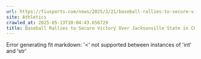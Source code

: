 ```yaml
---
url: https://fiusports.com/news/2025/3/21/baseball-rallies-to-secure-victory-over-jacksonville-state-in-cusa-opener.aspx
site: Athletics
crawled_at: 2025-05-13T10:04:43.656729
title: Baseball Rallies to Secure Victory Over Jacksonville State in CUSA Opener - FIU Athletics
---
```


Error generating fit markdown: '<' not supported between instances of 'int' and 'str'